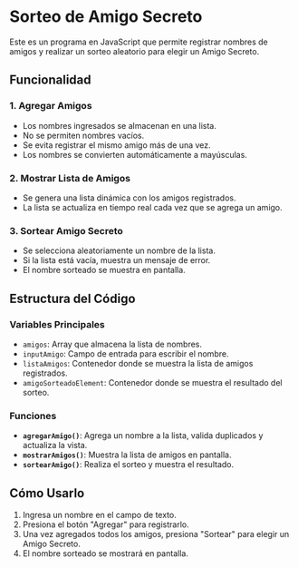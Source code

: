 # Sorteo de Amigo Secreto

Este es un programa en JavaScript que permite registrar nombres de amigos y realizar un sorteo aleatorio para elegir un Amigo Secreto.

## Funcionalidad

### 1. Agregar Amigos

- Los nombres ingresados se almacenan en una lista.
- No se permiten nombres vacíos.
- Se evita registrar el mismo amigo más de una vez.
- Los nombres se convierten automáticamente a mayúsculas.

### 2. Mostrar Lista de Amigos

- Se genera una lista dinámica con los amigos registrados.
- La lista se actualiza en tiempo real cada vez que se agrega un amigo.

### 3. Sortear Amigo Secreto

- Se selecciona aleatoriamente un nombre de la lista.
- Si la lista está vacía, muestra un mensaje de error.
- El nombre sorteado se muestra en pantalla.

## Estructura del Código

### Variables Principales

- `amigos`: Array que almacena la lista de nombres.
- `inputAmigo`: Campo de entrada para escribir el nombre.
- `listaAmigos`: Contenedor donde se muestra la lista de amigos registrados.
- `amigoSorteadoElement`: Contenedor donde se muestra el resultado del sorteo.

### Funciones

- **`agregarAmigo()`**: Agrega un nombre a la lista, valida duplicados y actualiza la vista.
- **`mostrarAmigos()`**: Muestra la lista de amigos en pantalla.
- **`sortearAmigo()`**: Realiza el sorteo y muestra el resultado.

## Cómo Usarlo

1. Ingresa un nombre en el campo de texto.
2. Presiona el botón "Agregar" para registrarlo.
3. Una vez agregados todos los amigos, presiona "Sortear" para elegir un Amigo Secreto.
4. El nombre sorteado se mostrará en pantalla.

